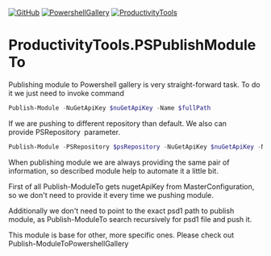 [![GitHub](http://cdn.productivitytools.tech/Github40px.png)](https://github.com/pwujczyk/ProductivityTools.PSPublishModuleTo)
[![PowershellGallery](http://cdn.productivitytools.tech/Powershell40px.png)](https://www.powershellgallery.com/packages/ProductivityTools.PSPublishModuleTo/)
[![ProductivityTools](http://cdn.productivitytools.tech/Blog40px.png)](http://www.productivitytools.tech/publish-moduleto/)
 

# ProductivityTools.PSPublishModuleTo


Publishing module to Powershell gallery is very straight-forward task. To do it we just need to invoke command

```powershell
Publish-Module -NuGetApiKey $nuGetApiKey -Name $fullPath
```

If we are pushing to different repository than default. We also can provide PSRepository  parameter.

```powershell
Publish-Module -PSRepository $psRepository -NuGetApiKey $nuGetApiKey -Name $fullPath
```

When publishing module we are always providing the same pair of information, so described module help to automate it a little bit.

First of all Publish-ModuleTo gets nugetApiKey from MasterConfiguration, so we don't need to provide it every time we pushing module.

Additionally we don't need to point to the exact psd1 path to publish module, as Publish-ModuleTo search recursively for psd1 file and push it.

This module is base for other, more specific ones. Please check out Publish-ModuleToPowershellGallery
